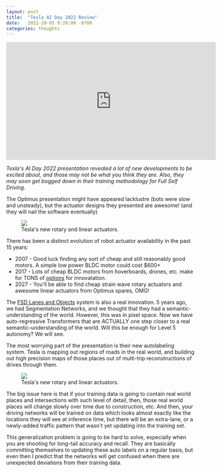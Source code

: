 ```yaml
---
layout: post
title:  "Tesla AI Day 2022 Review"
date:   2022-10-05 9:20:00 -0700
categories: thoughts
---
```


<iframe width="560" height="315" src="https://www.youtube.com/embed/ODSJsviD_SU" title="YouTube video player" frameborder="0" allow="accelerometer; autoplay; clipboard-write; encrypted-media; gyroscope; picture-in-picture" allowfullscreen></iframe>

*Tesla's AI Day 2022 presentation revealed a lot of new developments to 
be excited about, and those may not be what you think they are. Also, they may soon get bogged down in their
training methodology for Full Self Driving.*

The Optimus presentation might have appeared lacklustre (bots were slow and unsteady), but
the actuator designs they presented are awesome! (and they will nail the software eventually)

<figure>
    <img src="{{ site.baseurl | prepend: site.url }}/images/aiday_actuators.png" />
    <figcaption>Tesla's new rotary and linear actuators.</figcaption>
</figure>

There has been a distinct evolution of robot actuator availability in the past 15 years: 
 - 2007 - Good luck finding any sort of cheap and still reasonably good motors. A simple low power BLDC motor could cost $600+
 - 2017 - Lots of cheap BLDC motors from hoverboards, drones, etc. make for TONS of [options](https://comma.ai/shop/products/body) for innovatation.
 - 2027 - You'll be able to find cheap strain wave rotary actuators and awesome linear actuators from Optimus spares, OMG!


The [FSD Lanes and Objects](https://www.youtube.com/watch?v=ODSJsviD_SU&t=5148s) system is also a real innovation.
5 years ago, we had Segmentation Networks, and we thought that they had a semantic-understanding of the world. However, this 
was in pixel space. Now we have auto-regressive Transformers that are ACTUALLY one step closer to a real semantic-understanding of the world.
Will this be enough for Level 5 autonomy? We will see.

The most worrying part of the presentation is their new autolabeling system. Tesla is mapping out regions of roads in the 
real world, and building out high precision maps of those places out of multi-trip reconstructions of drives through them.

<figure>
    <img src="{{ site.baseurl | prepend: site.url }}/images/aiday_autolabeling.png" />
    <figcaption>Tesla's new rotary and linear actuators.</figcaption>
</figure>

The big issue here is that if your training data is going to contain real world places and intersections with such 
level of detail, then, those real world places will change slowly over time due to construction, etc. And then,
your driving networks will be trained on data which looks almost exactly like the locations they will see at inference
time, but there will be an extra-lane, or a newly-added traffic pattern that wasn't yet updating into the training set.

This generalization problem is going to be hard to solve, especially when you are shooting for long-tail accuracy and recall.
They are basically committing themselves to updating these auto labels on a regular basis, but even then I predict
that the networks will get confused when there are unexpected deviations from their training data.